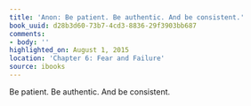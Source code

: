 ```yaml
---
title: 'Anon: Be patient. Be authentic. And be consistent.'
book_uuid: d28b3d60-73b7-4cd3-8836-29f3903bb687
comments:
- body: ''
highlighted_on: August 1, 2015
location: 'Chapter 6: Fear and Failure'
source: ibooks
---
```


Be patient. Be authentic. And be consistent.